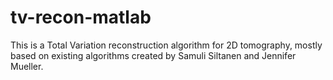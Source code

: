 # tv-recon-matlab
This is a Total Variation reconstruction algorithm for 2D tomography, mostly based on existing algorithms created by Samuli Siltanen and Jennifer Mueller.
